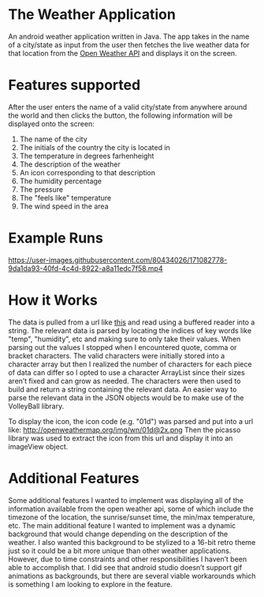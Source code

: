 # The Weather Application
An android weather application written in Java. The app takes in the name of a city/state as input from the user then fetches the live weather data
for that location from the [Open Weather API](https://openweathermap.org/) and displays it on the screen.

# Features supported

After the user enters the name of a valid city/state from anywhere around the world and then clicks the button, the following information will be displayed onto the screen:
1) The name of the city
2) The initials of the country the city is located in
3) The temperature in degrees farhenheight 
4) The description of the weather
5) An icon corresponding to that description
6) The humidity percentage
7) The pressure
8) The "feels like" temperature
9) The wind speed in the area

# Example Runs





https://user-images.githubusercontent.com/80434026/171082778-9da1da93-40fd-4c4d-8922-a8a11edc7f58.mp4









# How it Works

The data is pulled from a url like [this](https://api.openweathermap.org/data/2.5/weather?q=Boston&appid=e53301e27efa0b66d05045d91b2742d3&units=imperial) and read using a buffered reader into a string. The relevant data is parsed by locating the indices of key words like "temp", "humidity", etc and making sure to only take their values. When parsing out the values I stopped when I encountered quote, comma or bracket characters. The valid characters were initially stored into a character array but then I realized the number of characters for each piece of data can differ so I opted to use a character ArrayList since their sizes aren’t fixed and can grow as needed. The characters were then used to build and return a string containing the relevant data. An easier way to parse the relevant data in the JSON objects would be to make use of the VolleyBall library. 

To display the icon, the icon code (e.g. "01d") was parsed and put into a url like: http://openweathermap.org/img/wn/01d@2x.png
Then the picasso library was used to extract the icon from this url and display it into an imageView object. 


# Additional Features

Some additional features I wanted to implement was displaying all of the information available from the open weather api, some of which include the timezone of the location, the sunrise/sunset time, the min/max temperature, etc. The main additional feature I wanted to implement was a dynamic background that would change depending on the description of the weather. I also wanted this background to be stylized to a 16-bit retro theme just so it could be a bit more unique than other weather applications. However, due to time constraints and other responsibilities I haven’t been able to accomplish that. I did see that android studio doesn’t support gif animations as backgrounds, but there are several viable workarounds which is something I am looking to explore in the feature.
